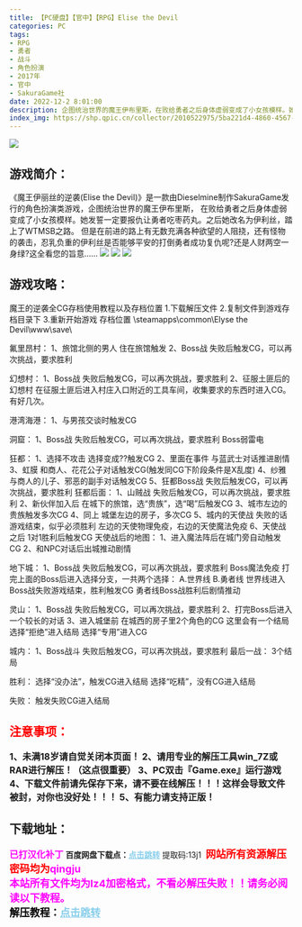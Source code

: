 ```yaml
---
title: 【PC硬盘】【官中】【RPG】Elise the Devil
categories: PC
tags:
- RPG
- 勇者
- 战斗
- 角色扮演
- 2017年
- 官中
- SakuraGame社
date: 2022-12-2 8:01:00
description: 企图统治世界的魔王伊布里斯，在败给勇者之后身体虚弱变成了小女孩模样。她发誓一定要报仇让勇者吃枣药丸。之后她改名为伊利丝，踏上了WTMSB之路。但是在前进的路上有无数充满各种欲望的人阻挠，还有怪物的袭击，忍乳负重的伊利丝是否能够平安的打倒勇者成功复仇呢?还是人财两空一身绿?这全看您的旨意……
index_img: https://shp.qpic.cn/collector/2010522975/5ba221d4-4860-4567-b23a-e106e55b307f/0
---
```

![](https://shp.qpic.cn/collector/2010522975/5ba221d4-4860-4567-b23a-e106e55b307f/0)
## 游戏简介：
《魔王伊丽丝的逆袭(Elise the Devil)》是一款由Dieselmine制作SakuraGame发行的角色扮演类游戏，企图统治世界的魔王伊布里斯，
在败给勇者之后身体虚弱变成了小女孩模样。她发誓一定要报仇让勇者吃枣药丸。之后她改名为伊利丝，踏上了WTMSB之路。
但是在前进的路上有无数充满各种欲望的人阻挠，还有怪物的袭击，忍乳负重的伊利丝是否能够平安的打倒勇者成功复仇呢?还是人财两空一身绿?这全看您的旨意……
![](https://shp.qpic.cn/collector/2010522975/41f0d371-501a-461c-b9fd-62ad531373e4/0)
![](https://shp.qpic.cn/collector/2010522975/278db1b4-c8e0-412c-9ded-a83fc5c50a94/0)
![](https://shp.qpic.cn/collector/2010522975/d7078ae3-ad4d-4d8c-a202-bcc7d1ed542e/0)
## **游戏攻略：**
魔王的逆袭全CG存档使用教程以及存档位置
1.下载解压文件
2.复制文件到游戏存档目录下
3.重新开始游戏
存档位置 \steamapps\common\Elyse the Devil\www\save\

氟里昂村：
1、旅馆北侧的男人
住在旅馆触发
2、Boss战
失败后触发CG，可以再次挑战，要求胜利

幻想村：
1、Boss战
失败后触发CG，可以再次挑战，要求胜利
2、征服土匪后的幻想村
在征服土匪后进入村庄入口附近的工具车间，收集要求的东西时进入CG。有好几次。

港湾海港：
1、与男孩交谈时触发CG

洞窟：
1、Boss战
失败后触发CG，可以再次挑战，要求胜利
Boss弱雷电

狂都：
1、选择不攻击
选择变成??触发CG
2、里面在事件
与蓝武士对话推进剧情
3、虹膜
和商人、花花公子对话触发CG(触发同CG下阶段条件是X乱度)
4、纱雅
与商人的儿子、邪恶的副手对话触发CG
5、狂都Boss战
失败后触发CG，可以再次挑战，要求胜利
狂都后面：
1、山贼战
失败后触发CG，可以再次挑战，要求胜利
2、新伙伴加入后
在城下的旅馆，选“贵族”，选“喝”后触发CG
3、城市左边的贵族触发多次CG
4、同上
城堡左边的房子，多次CG
5、城内的天使战
失败的话游戏结束，似乎必须胜利
左边的天使物理免疫，右边的天使魔法免疫
6、天使战之后
1对1胜利后触发CG
天使战后的地图：
1、进入魔法阵后在城门旁自动触发CG
2、和NPC对话后出城推动剧情

地下城：
1、Boss战
失败后触发CG，可以再次挑战，要求胜利
Boss魔法免疫
打完上面的Boss后进入选择分支，一共两个选择：
A.世界线
B.勇者线
世界线进入Boss战失败游戏结束，胜利触发CG
勇者线Boss战胜利后剧情推动

灵山：
1、Boss战
失败后触发CG，可以再次挑战，要求胜利
2、打完Boss后进入一个较长的对话
3、进入城堡前
在城西的房子里2个角色的CG
这里会有一个结局
选择“拒绝”进入结局
选择“专用”进入CG

城内：
1、Boss战斗
失败后触发CG，可以再次挑战，要求胜利
最后一战：
3个结局

胜利：
选择“没办法”，触发CG进入结局
选择“吃精”，没有CG进入结局

失败：
触发失败CG进入结局
<br>





## <font color=#FF0000 >注意事项：</font>
<font size=3><b>1、未满18岁请自觉关闭本页面！
2、请用专业的解压工具win_7Z或RAR进行解压！（这点很重要）
3、PC双击『Game.exe』运行游戏
4、下载文件前请先保存下来，请不要在线解压！！！这样会导致文件被封，对你也没好处！！！
5、有能力请支持正版！</b></font>

## 下载地址：
<font color=#FF00FF size=3>**已打汉化补丁**</font>
<b>百度网盘下载点：</b><a href="https://pan.baidu.com/s/1Y7cUbkexKaaNVcE7dEBW-g?pwd=13j1" style="color: #87CEEB;"><b>点击跳转</b></a> 提取码:13j1
<a style="padding: 0" href="https://post.qingju.org/AD/"><img style="max-width:100%" src="https://img.acgus.top/i/2024/07/478f689b8021d8d499ab43d21acf137a.gif" alt=""></a>
<b><font color=#FF0000 size=4>网站所有资源解压密码均为</b></font><b><font color=#FF00FF size=4>qingju</font><font color=#FF0000 ></font></b><br><b><font color=#FF00FF size=4>本站所有文件均为lz4加密格式，不看必解压失败！！请务必阅读以下教程。</b></font><br><b><font color=#000 size=4>解压教程：</b><a href="https://post.qingju.org/tutorial/000/" style="color: #87CEEB;"><b>点击跳转</b></a>